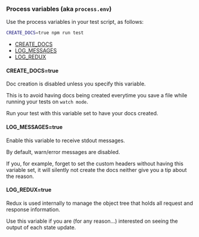 ### Process variables (aka `process.env`)

Use the process variables in your test script, as follows:

```sh
CREATE_DOCS=true npm run test
```

* [CREATE_DOCS](#create-docs)
* [LOG_MESSAGES](#log-messages)
* [LOG_REDUX](#log-redux)

#### CREATE_DOCS=true <a name="create-docs"></a>

Doc creation is disabled unless you specify this variable.

This is to avoid having docs being created everytime you save a file while running your tests on `watch mode`.

Run your test with this variable set to have your docs created.


#### LOG_MESSAGES=true <a name="log-messages"></a>

Enable this variable to receive stdout messages.

By default, warn/error messages are disabled.

If you, for example, forget to set the custom headers without having this variable set, it will silently not create the docs neither give you a tip about the reason.


#### LOG_REDUX=true <a name="log-redux"></a>

Redux is used internally to manage the object tree that holds all request and response information.

Use this variable if you are (for any reason...) interested on seeing the output of each state update.
